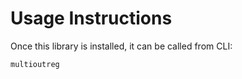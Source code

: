 # Usage Instructions #

Once this library is installed, it can be called from CLI:

```bash
multioutreg
```
